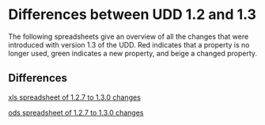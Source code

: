 # Differences between UDD 1.2 and 1.3

The following spreadsheets give an overview of all the changes that were introduced with version 1.3 of the UDD. Red indicates that a property is no longer used, green indicates a new property, and beige a changed property. 

## Differences
[xls spreadsheet of 1.2.7 to 1.3.0 changes][differencesXLS] 

[ods spreadsheet of 1.2.7 to 1.3.0 changes][differencesODS]

[differencesXLS]: media/UDD1.2-1.3.xls "differencesXLS"

[differencesODS]: media/UDD1.2-1.3.ods "differencesODS"
